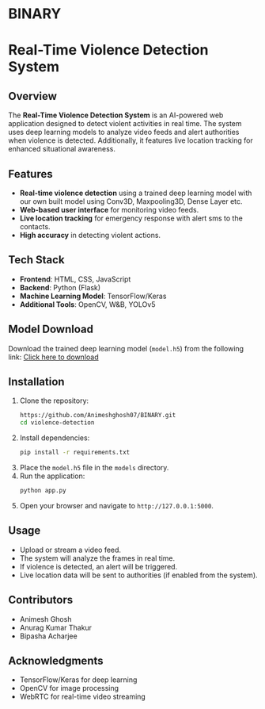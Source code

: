 # BINARY

# Real-Time Violence Detection System

## Overview
The **Real-Time Violence Detection System** is an AI-powered web application designed to detect violent activities in real time. The system uses deep learning models to analyze video feeds and alert authorities when violence is detected. Additionally, it features live location tracking for enhanced situational awareness.

## Features
- **Real-time violence detection** using a trained deep learning model with our own built model using Conv3D, Maxpooling3D, Dense Layer etc.
- **Web-based user interface** for monitoring video feeds.
- **Live location tracking** for emergency response with alert sms to the contacts.
- **High accuracy** in detecting violent actions.

## Tech Stack
- **Frontend**: HTML, CSS, JavaScript
- **Backend**: Python (Flask)
- **Machine Learning Model**: TensorFlow/Keras
- **Additional Tools**: OpenCV, W&B, YOLOv5

## Model Download
Download the trained deep learning model (`model.h5`) from the following link:
[Click here to download](https://drive.google.com/file/d/1a8ApzsWOuqXQyK5qzVxKIRb1Mhj55Brg/view?usp=drive_link)

## Installation
1. Clone the repository:
   ```bash
   https://github.com/Animeshghosh07/BINARY.git
   cd violence-detection
   ```
2. Install dependencies:
   ```bash
   pip install -r requirements.txt
   ```
3. Place the `model.h5` file in the `models` directory.
4. Run the application:
   ```bash
   python app.py
   ```
5. Open your browser and navigate to `http://127.0.0.1:5000`.

## Usage
- Upload or stream a video feed.
- The system will analyze the frames in real time.
- If violence is detected, an alert will be triggered.
- Live location data will be sent to authorities (if enabled from the system).

## Contributors
- Animesh Ghosh
- Anurag Kumar Thakur
- Bipasha Acharjee

## Acknowledgments
- TensorFlow/Keras for deep learning
- OpenCV for image processing
- WebRTC for real-time video streaming


